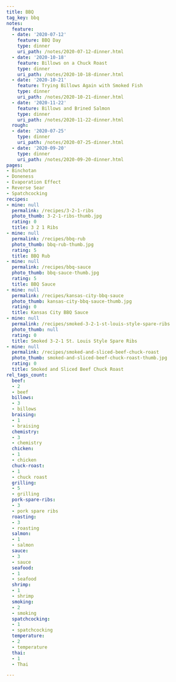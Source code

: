 ```yaml
---
title: BBQ
tag_key: bbq
notes:
  feature:
  - date: '2020-07-12'
    feature: BBQ Day
    type: dinner
    uri_path: /notes/2020-07-12-dinner.html
  - date: '2020-10-18'
    feature: Billows on a Chuck Roast
    type: dinner
    uri_path: /notes/2020-10-18-dinner.html
  - date: '2020-10-21'
    feature: Trying Billows Again with Smoked Fish
    type: dinner
    uri_path: /notes/2020-10-21-dinner.html
  - date: '2020-11-22'
    feature: Billows and Brined Salmon
    type: dinner
    uri_path: /notes/2020-11-22-dinner.html
  rough:
  - date: '2020-07-25'
    type: dinner
    uri_path: /notes/2020-07-25-dinner.html
  - date: '2020-09-20'
    type: dinner
    uri_path: /notes/2020-09-20-dinner.html
pages:
- Binchotan
- Doneness
- Evaporation Effect
- Reverse Sear
- Spatchcocking
recipes:
- mine: null
  permalink: /recipes/3-2-1-ribs
  photo_thumb: 3-2-1-ribs-thumb.jpg
  rating: 0
  title: 3 2 1 Ribs
- mine: null
  permalink: /recipes/bbq-rub
  photo_thumb: bbq-rub-thumb.jpg
  rating: 5
  title: BBQ Rub
- mine: null
  permalink: /recipes/bbq-sauce
  photo_thumb: bbq-sauce-thumb.jpg
  rating: 5
  title: BBQ Sauce
- mine: null
  permalink: /recipes/kansas-city-bbq-sauce
  photo_thumb: kansas-city-bbq-sauce-thumb.jpg
  rating: 0
  title: Kansas City BBQ Sauce
- mine: null
  permalink: /recipes/smoked-3-2-1-st-louis-style-spare-ribs
  photo_thumb: null
  rating: 0
  title: Smoked 3-2-1 St. Louis Style Spare Ribs
- mine: null
  permalink: /recipes/smoked-and-sliced-beef-chuck-roast
  photo_thumb: smoked-and-sliced-beef-chuck-roast-thumb.jpg
  rating: 0
  title: Smoked and Sliced Beef Chuck Roast
rel_tags_count:
  beef:
  - 2
  - beef
  billows:
  - 3
  - billows
  braising:
  - 1
  - braising
  chemistry:
  - 3
  - chemistry
  chicken:
  - 1
  - chicken
  chuck-roast:
  - 1
  - chuck roast
  grilling:
  - 5
  - grilling
  pork-spare-ribs:
  - 3
  - pork spare ribs
  roasting:
  - 3
  - roasting
  salmon:
  - 1
  - salmon
  sauce:
  - 3
  - sauce
  seafood:
  - 1
  - seafood
  shrimp:
  - 1
  - shrimp
  smoking:
  - 2
  - smoking
  spatchcocking:
  - 1
  - spatchcocking
  temperature:
  - 2
  - temperature
  thai:
  - 1
  - Thai

---
```

